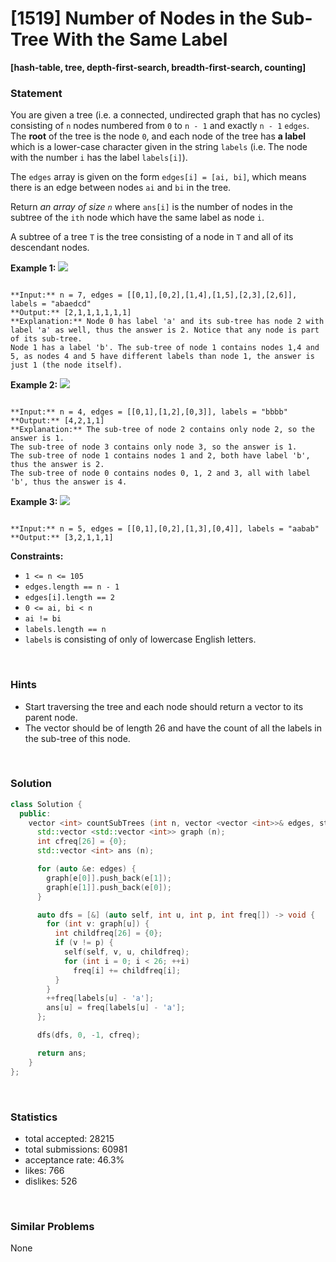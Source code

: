 # [1519] Number of Nodes in the Sub-Tree With the Same Label

**[hash-table, tree, depth-first-search, breadth-first-search, counting]**

### Statement

You are given a tree (i.e. a connected, undirected graph that has no cycles) consisting of `n` nodes numbered from `0` to `n - 1` and exactly `n - 1` `edges`. The **root** of the tree is the node `0`, and each node of the tree has **a label** which is a lower-case character given in the string `labels` (i.e. The node with the number `i` has the label `labels[i]`).

The `edges` array is given on the form `edges[i] = [ai, bi]`, which means there is an edge between nodes `ai` and `bi` in the tree.

Return *an array of size `n`* where `ans[i]` is the number of nodes in the subtree of the `ith` node which have the same label as node `i`.

A subtree of a tree `T` is the tree consisting of a node in `T` and all of its descendant nodes.


**Example 1:**
![](https://assets.leetcode.com/uploads/2020/07/01/q3e1.jpg)

```

**Input:** n = 7, edges = [[0,1],[0,2],[1,4],[1,5],[2,3],[2,6]], labels = "abaedcd"
**Output:** [2,1,1,1,1,1,1]
**Explanation:** Node 0 has label 'a' and its sub-tree has node 2 with label 'a' as well, thus the answer is 2. Notice that any node is part of its sub-tree.
Node 1 has a label 'b'. The sub-tree of node 1 contains nodes 1,4 and 5, as nodes 4 and 5 have different labels than node 1, the answer is just 1 (the node itself).

```

**Example 2:**
![](https://assets.leetcode.com/uploads/2020/07/01/q3e2.jpg)

```

**Input:** n = 4, edges = [[0,1],[1,2],[0,3]], labels = "bbbb"
**Output:** [4,2,1,1]
**Explanation:** The sub-tree of node 2 contains only node 2, so the answer is 1.
The sub-tree of node 3 contains only node 3, so the answer is 1.
The sub-tree of node 1 contains nodes 1 and 2, both have label 'b', thus the answer is 2.
The sub-tree of node 0 contains nodes 0, 1, 2 and 3, all with label 'b', thus the answer is 4.

```

**Example 3:**
![](https://assets.leetcode.com/uploads/2020/07/01/q3e3.jpg)

```

**Input:** n = 5, edges = [[0,1],[0,2],[1,3],[0,4]], labels = "aabab"
**Output:** [3,2,1,1,1]

```

**Constraints:**
* `1 <= n <= 105`
* `edges.length == n - 1`
* `edges[i].length == 2`
* `0 <= ai, bi < n`
* `ai != bi`
* `labels.length == n`
* `labels` is consisting of only of lowercase English letters.


<br>

### Hints

- Start traversing the tree and each node should return a vector to its parent node.
- The vector should be of length 26 and have the count of all the labels in the sub-tree of this node.

<br>

### Solution

```cpp
class Solution {
  public:
    vector <int> countSubTrees (int n, vector <vector <int>>& edges, string labels) {
      std::vector <std::vector <int>> graph (n);
      int cfreq[26] = {0};
      std::vector <int> ans (n);

      for (auto &e: edges) {
        graph[e[0]].push_back(e[1]);
        graph[e[1]].push_back(e[0]);
      }

      auto dfs = [&] (auto self, int u, int p, int freq[]) -> void {
        for (int v: graph[u]) {
          int childfreq[26] = {0};
          if (v != p) {
            self(self, v, u, childfreq);
            for (int i = 0; i < 26; ++i)
              freq[i] += childfreq[i];
          }
        }
        ++freq[labels[u] - 'a'];
        ans[u] = freq[labels[u] - 'a'];
      };

      dfs(dfs, 0, -1, cfreq);

      return ans;
    }
};
```

<br>

### Statistics

- total accepted: 28215
- total submissions: 60981
- acceptance rate: 46.3%
- likes: 766
- dislikes: 526

<br>

### Similar Problems

None
